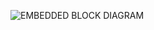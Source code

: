 ![EMBEDDED BLOCK DIAGRAM](https://user-images.githubusercontent.com/94217503/144358484-c00ab315-5c48-4d83-8fca-6cc4407571e4.png)

